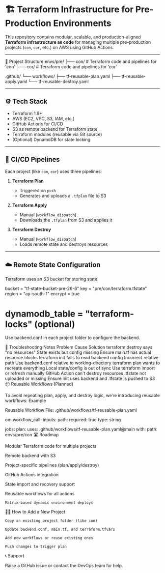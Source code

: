 # 🏗️ Terraform Infrastructure for Pre-Production Environments

This repository contains modular, scalable, and production-aligned **Terraform infrastructure as code** for managing multiple pre-production projects (`con`, `cor`, etc.) on AWS using GitHub Actions.

---
📁 Project Structure
envs/pre/
├── con/                  # Terraform code and pipelines for 'con'
├── cor/                  # Terraform code and pipelines for 'cor'

.github/
└── workflows/
    ├── tf-reusable-plan.yaml
    ├── tf-reusable-apply.yaml
    └── tf-reusable-destroy.yaml




---

## ⚙️ Tech Stack

- Terraform 1.6+
- AWS (EC2, VPC, S3, IAM, etc.)
- GitHub Actions for CI/CD
- S3 as remote backend for Terraform state
- Terraform modules (reusable via Git source)
- (Optional) DynamoDB for state locking

---

## 🚀 CI/CD Pipelines

Each project (like `con`, `cor`) uses three pipelines:

1. **Terraform Plan**  
   - Triggered on `push`
   - Generates and uploads a `.tfplan` file to S3

2. **Terraform Apply**  
   - Manual (`workflow_dispatch`)
   - Downloads the `.tfplan` from S3 and applies it

3. **Terraform Destroy**  
   - Manual (`workflow_dispatch`)
   - Loads remote state and destroys resources

---

## ☁️ Remote State Configuration

Terraform uses an S3 bucket for storing state:


bucket         = "tf-state-bucket-pre-26-6"
key            = "pre/con/terraform.tfstate"
region         = "ap-south-1"
encrypt        = true
# dynamodb_table = "terraform-locks" (optional)
Use backend.conf in each project folder to configure the backend.


🧪 Troubleshooting Notes
Problem	Cause	Solution
terraform destroy says "no resources"	State exists but config missing	Ensure main.tf has actual resource blocks
terraform init fails to read backend config	Incorrect relative path	Use backend.conf relative to working-directory
terraform plan wants to recreate everything	Local state/config is out of sync	Use terraform import or refresh manually
GitHub Action can't destroy resources	.tfstate not uploaded or missing	Ensure init uses backend and .tfstate is pushed to S3
📦 Reusable Workflows (Planned)

To avoid repeating plan, apply, and destroy logic, we’re introducing reusable workflows:
Example

Reusable Workflow File: .github/workflows/tf-reusable-plan.yaml

on:
  workflow_call:
    inputs:
      path:
        required: true
        type: string


jobs:
  plan:
    uses: .github/workflows/tf-reusable-plan.yaml@main
    with:
      path: envs/pre/con
🛣️ Roadmap

Modular Terraform code for multiple projects

Remote backend with S3

Project-specific pipelines (plan/apply/destroy)

GitHub Actions integration

State import and recovery support

Reusable workflows for all actions

    Matrix-based dynamic environment deploys

🧑‍💻 How to Add a New Project

    Copy an existing project folder (like con)

    Update backend.conf, main.tf, and terraform.tfvars

    Add new workflows or reuse existing ones

    Push changes to trigger plan

📞 Support

Raise a GitHub issue or contact the DevOps team for help.




